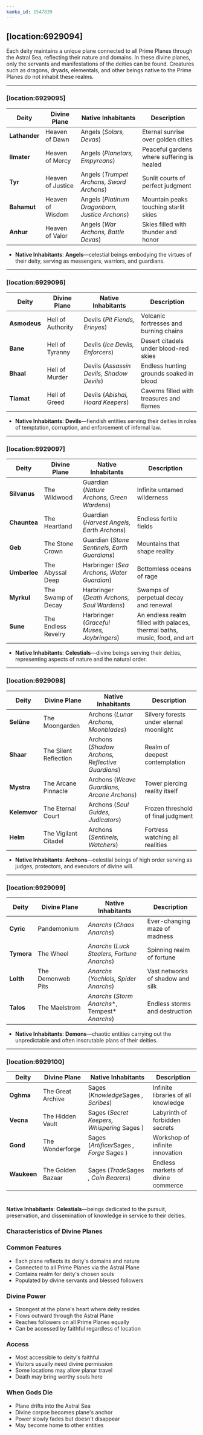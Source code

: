 ```yaml
---
kanka_id: 1547839
---
```


## [location:6929094]

Each
deity maintains a unique plane connected to all Prime Planes through
the Astral Sea, reflecting their nature and domains. In these divine
planes, only the servants and manifestations of the deities can be
found. Creatures such as dragons, dryads, elementals, and other beings
native to the Prime Planes do not inhabit these realms.

---

### [location:6929095]

| **Deity** | **Divine Plane** | **Native Inhabitants** | **Description** |
| --- | --- | --- | --- |
| **Lathander** | Heaven of Dawn | Angels (*Solars, Devas*) | Eternal sunrise over golden cities |
| **Ilmater** | Heaven of Mercy | Angels (*Planetars, Empyreans*) | Peaceful gardens where suffering is healed |
| **Tyr** | Heaven of Justice | Angels (*Trumpet Archons, Sword Archons*) | Sunlit courts of perfect judgment |
| **Bahamut** | Heaven of Wisdom | Angels (*Platinum Dragonborn, Justice Archons*) | Mountain peaks touching starlit skies |
| **Anhur** | Heaven of Valor | Angels (*War Archons, Battle Devas*) | Skies filled with thunder and honor |

* **Native Inhabitants**: **Angels**—celestial beings embodying the virtues of their deity, serving as messengers, warriors, and guardians.

---

### [location:6929096]

| **Deity** | **Divine Plane** | **Native Inhabitants** | **Description** |
| --- | --- | --- | --- |
| **Asmodeus** | Hell of Authority | Devils (*Pit Fiends, Erinyes*) | Volcanic fortresses and burning chains |
| **Bane** | Hell of Tyranny | Devils (*Ice Devils, Enforcers*) | Desert citadels under blood-red skies |
| **Bhaal** | Hell of Murder | Devils (*Assassin Devils, Shadow Devils*) | Endless hunting grounds soaked in blood |
| **Tiamat** | Hell of Greed | Devils (*Abishai, Hoard Keepers*) | Caverns filled with treasures and flames |

* **Native Inhabitants**: **Devils**—fiendish entities serving their deities in roles of temptation, corruption, and enforcement of infernal law.

---

### [location:6929097]

| **Deity** | **Divine Plane** | **Native Inhabitants** | **Description** |
| --- | --- | --- | --- |
| **Silvanus** | The Wildwood | Guardian (*Nature Archons, Green Wardens*) | Infinite untamed wilderness |
| **Chauntea** | The Heartland | Guardian (*Harvest Angels, Earth Archons*) | Endless fertile fields |
| **Geb** | The Stone Crown | Guardian (*Stone Sentinels, Earth Guardians*) | Mountains that shape reality |
| **Umberlee** | The Abyssal Deep | Harbringer (*Sea Archons, Water Guardian*) | Bottomless oceans of rage |
| **Myrkul** | The Swamp of Decay | Harbringer (*Death Archons, Soul Wardens*) | Swamps of perpetual decay and renewal |
| **Sune** | The Endless Revelry | Harbringer (*Graceful Muses, Joybringers*) | An endless realm filled with palaces, thermal baths, music, food, and art |

* **Native Inhabitants**: **Celestials**—divine beings serving their deities, representing aspects of nature and the natural order.

---

### [location:6929098]

| **Deity** | **Divine Plane** | **Native Inhabitants** | **Description** |
| --- | --- | --- | --- |
| **Selûne** | The Moongarden | Archons (*Lunar Archons, Moonblades*) | Silvery forests under eternal moonlight |
| **Shaar** | The Silent Reflection | Archons (*Shadow Archons, Reflective Guardians*) | Realm of deepest contemplation |
| **Mystra** | The Arcane Pinnacle | Archons (*Weave Guardians, Arcane Archons*) | Tower piercing reality itself |
| **Kelemvor** | The Eternal Court | Archons (*Soul Guides, Judicators*) | Frozen threshold of final judgment |
| **Helm** | The Vigilant Citadel | Archons (*Sentinels, Watchers*) | Fortress watching all realities |

* **Native Inhabitants**: **Archons**—celestial beings of high order serving as judges, protectors, and executors of divine will.

---

### [location:6929099]

| **Deity** | **Divine Plane** | **Native Inhabitants** | **Description** |
| --- | --- | --- | --- |
| **Cyric** | Pandemonium | *Anarchs* (*Chaos* *Anarchs*) | Ever-changing maze of madness |
| **Tymora** | The Wheel | *Anarchs* (*Luck Stealers, Fortune* *Anarchs*) | Spinning realm of fortune |
| **Lolth** | The Demonweb Pits | *Anarchs* (*Yochlols, Spider* *Anarchs*) | Vast networks of shadow and silk |
| **Talos** | The Maelstrom | *Anarchs* (*Storm* *Anarchs**, Tempest* *Anarchs*) | Endless storms and destruction |

* **Native Inhabitants**: **Demons**—chaotic entities carrying out the unpredictable and often inscrutable plans of their deities.

---

### [location:6929100]

| **Deity** | **Divine Plane** | **Native Inhabitants** | **Description** |
| --- | --- | --- | --- |
| **Oghma** | The Great Archive | Sages (*Knowledge*Sages *, Scribes*) | Infinite libraries of all knowledge |
| **Vecna** | The Hidden Vault | Sages (*Secret Keepers, Whispering* Sages ) | Labyrinth of forbidden secrets |
| **Gond** | The Wonderforge | Sages (*Artificer*Sages *, Forge* Sages ) | Workshop of infinite innovation |
| **Waukeen** | The Golden Bazaar | Sages (*Trade*Sages *, Coin Bearers*) | Endless markets of divine commerce |

# 

**Native Inhabitants**: **Celestials**—beings dedicated to the pursuit, preservation, and dissemination of knowledge in service to their deities.

### 

### Characteristics of Divine Planes

### Common Features

* Each plane reflects its deity's domains and nature
* Connected to all Prime Planes via the Astral Plane
* Contains realm for deity's chosen souls
* Populated by divine servants and blessed followers

### Divine Power

* Strongest at the plane's heart where deity resides
* Flows outward through the Astral Plane
* Reaches followers on all Prime Planes equally
* Can be accessed by faithful regardless of location

### Access

* Most accessible to deity's faithful
* Visitors usually need divine permission
* Some locations may allow planar travel
* Death may bring worthy souls here

### When Gods Die

* Plane drifts into the Astral Sea
* Divine corpse becomes plane's anchor
* Power slowly fades but doesn't disappear
* May become home to other entities